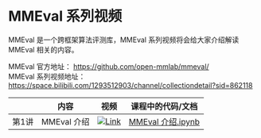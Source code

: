 # MMEval 系列视频

MMEval 是一个跨框架算法评测库，MMEval 系列视频将会给大家介绍解读 MMEval 相关的内容。

MMEval 官方地址： https://github.com/open-mmlab/mmeval/  
MMEval 系列视频地址： https://space.bilibili.com/1293512903/channel/collectiondetail?sid=862118

|       |     内容     |                                                                          视频                                                                          |                               课程中的代码/文档                               |
| :---: | :----------: | :----------------------------------------------------------------------------------------------------------------------------------------------------: | :---------------------------------------------------------------------------: |
| 第1讲 | MMEval 介绍 | [![Link](https://i2.hdslb.com/bfs/archive/217f64c134a748ebbebc0d2cc0b4ff03f786ec78.jpg@640w_400h_1c_!web-space-index-myseries.webp)](https://www.bilibili.com/video/BV1m24y127Db) | [MMEval 介绍.ipynb](codes/MMEval_tutorials/MMEval介绍.ipynb) |
